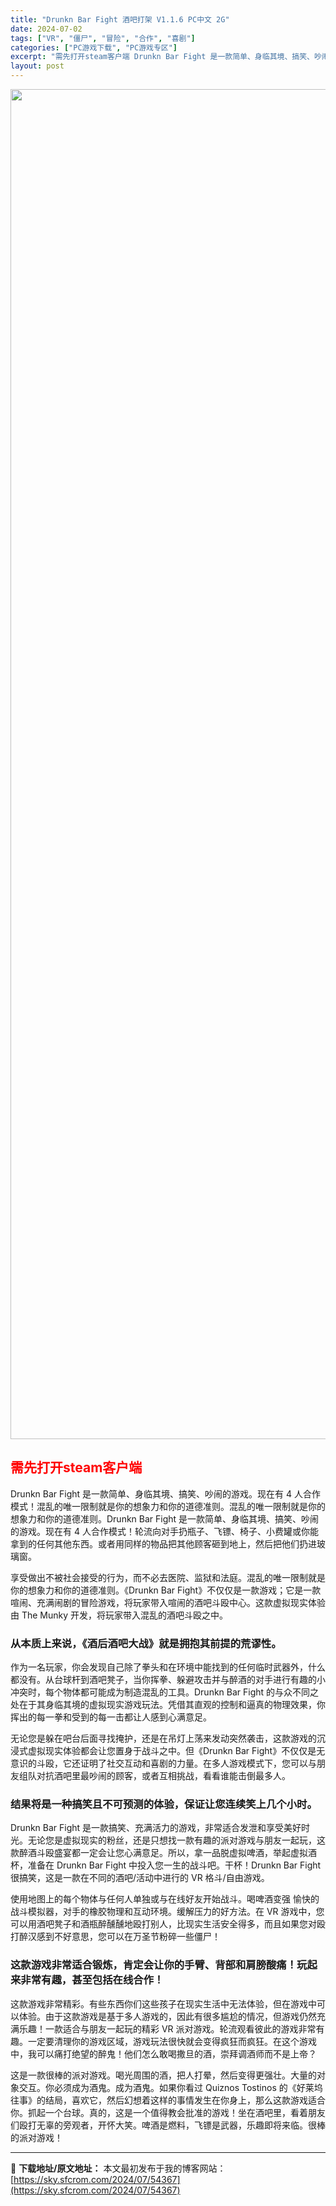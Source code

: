 ```yaml
---
title: "Drunkn Bar Fight 酒吧打架 V1.1.6 PC中文 2G"
date: 2024-07-02
tags: ["VR", "僵尸", "冒险", "合作", "喜剧"]
categories: ["PC游戏下载", "PC游戏专区"]
excerpt: "需先打开steam客户端 Drunkn Bar Fight 是一款简单、身临其境、搞笑、吵闹的游戏。现在有 4 人合作模式！混乱的唯一限制就是你的想象力和你的道德准则。混乱的唯一限制就是你的想象力和你的道德准则。Drunkn Bar Fight 是一款简单、身临其境、搞笑、吵闹的游戏。现在有 4 人&hellip;"
layout: post
---
```


<img class="size-full wp-image-54368 aligncenter" src="https://sky.sfcrom.com/wp-content/uploads/2024/07/2024070200460371.webp" alt="" width="1440" height="2160" />
<h2><span style="color: #ff0000;"><strong>需先打开steam客户端</strong></span></h2>
Drunkn Bar Fight 是一款简单、身临其境、搞笑、吵闹的游戏。现在有 4 人合作模式！混乱的唯一限制就是你的想象力和你的道德准则。混乱的唯一限制就是你的想象力和你的道德准则。Drunkn Bar Fight 是一款简单、身临其境、搞笑、吵闹的游戏。现在有 4 人合作模式！轮流向对手扔瓶子、飞镖、椅子、小费罐或你能拿到的任何其他东西。或者用同样的物品把其他顾客砸到地上，然后把他们扔进玻璃窗。

<span>享受做出不被社会接受的行为，而不必去医院、监狱和法庭。混乱的唯一限制就是你的想象力和你的道德准则。《Drunkn Bar Fight》不仅仅是一款游戏；它是一款喧闹、充满闹剧的冒险游戏，将玩家带入喧闹的酒吧斗殴中心。这款虚拟现实体验由 The Munky 开发，将玩家带入混乱的酒吧斗殴之中。</span>
<h3><span>从本质上来说，《酒后酒吧大战》就是拥抱其前提的荒谬性。</span></h3>
<span>作为一名玩家，你会发现自己除了拳头和在环境中能找到的任何临时武器外，什么都没有。从台球杆到酒吧凳子，当你挥拳、躲避攻击并与醉酒的对手进行有趣的小冲突时，每个物体都可能成为制造混乱的工具。Drunkn Bar Fight 的与众不同之处在于其身临其境的虚拟现实游戏玩法。凭借其直观的控制和逼真的物理效果，你挥出的每一拳和受到的每一击都让人感到心满意足。</span>

<span>无论您是躲在吧台后面寻找掩护，还是在吊灯上荡来发动突然袭击，这款游戏的沉浸式虚拟现实体验都会让您置身于战斗之中。但《Drunkn Bar Fight》不仅仅是无意识的斗殴，它还证明了社交互动和喜剧的力量。在多人游戏模式下，您可以与朋友组队对抗酒吧里最吵闹的顾客，或者互相挑战，看看谁能击倒最多人。</span>
<h3><span>结果将是一种搞笑且不可预测的体验，保证让您连续笑上几个小时。</span></h3>
<span>Drunkn Bar Fight 是一款搞笑、充满活力的游戏，非常适合发泄和享受美好时光。无论您是虚拟现实的粉丝，还是只想找一款有趣的派对游戏与朋友一起玩，这款醉酒斗殴盛宴都一定会让您心满意足。所以，拿一品脱虚拟啤酒，举起虚拟酒杯，准备在 Drunkn Bar Fight 中投入您一生的战斗吧。干杯！Drunkn Bar Fight 很搞笑，这是一款在不同的酒吧/活动中进行的 VR 格斗/自由游戏</span><span>。</span>

<span>使用地图上的每个物体与任何人单独或与在线好友开始战斗。喝啤酒变强 愉快的战斗模拟器，对手的橡胶物理和互动环境。缓解压力的好方法。在 VR 游戏中，您可以用酒吧凳子和酒瓶醉醺醺地殴打别人，比现实生活安全得多，而且如果您对殴打醉汉感到不好意思，您可以在万圣节粉碎一些僵尸！</span>
<h3><span>这款游戏非常适合锻炼，肯定会让你的手臂、背部和肩膀酸痛！玩起来非常有趣，甚至包括在线合作！</span></h3>
<span>这款游戏非常精彩。有些东西你们这些孩子在现实生活中无法体验，但在游戏中可以体验。由于这款游戏是基于多人游戏的，因此有很多尴尬的情况，但游戏仍然充满乐趣！一款适合与朋友一起玩的精彩 VR 派对游戏。轮流观看彼此的游戏非常有趣。一定要清理你的游戏区域，游戏玩法很快就会变得疯狂而疯狂。在这个游戏中，我可以痛打绝望的醉鬼！他们怎么敢喝撒旦的酒，崇拜调酒师而不是上帝？</span>

这是一款很棒的派对游戏。喝光周围的酒，把人打晕，然后变得更强壮。大量的对象交互。你必须成为酒鬼。成为酒鬼。如果你看过 Quiznos Tostinos 的《好莱坞往事》的结局，喜欢它，然后幻想着这样的事情发生在你身上，那么这款游戏适合你。抓起一个台球。真的，这是一个值得教会批准的游戏！坐在酒吧里，看着朋友们殴打无辜的旁观者，开怀大笑。啤酒是燃料，飞镖是武器，乐趣即将来临。很棒的派对游戏！

---
📖 **下载地址/原文地址：** 本文最初发布于我的博客网站：[https://sky.sfcrom.com/2024/07/54367](https://sky.sfcrom.com/2024/07/54367)
